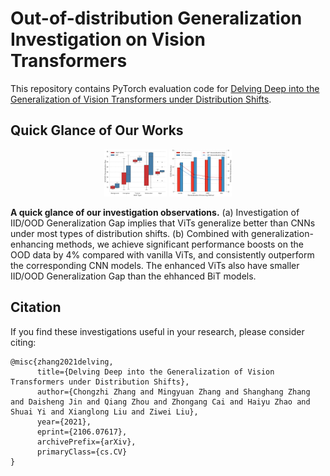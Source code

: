 # Out-of-distribution Generalization Investigation on Vision Transformers
This repository contains PyTorch evaluation code for [Delving Deep into the Generalization of Vision Transformers under Distribution Shifts](https://arxiv.org/abs/2106.07617).

## Quick Glance of Our Works
<center class="half">
    <img src="https://github.com/Phoenix1153/ViT_OOD_generalization/raw/main/img/overall-1.png" title="(a)" width="100" />
    <img src="https://github.com/Phoenix1153/ViT_OOD_generalization/raw/main/img/DA-1.png" title="(b)" width="100" />
</center>

**A quick glance of our investigation observations.** (a) Investigation of IID/OOD Generalization Gap implies that ViTs generalize better than CNNs under most types of distribution shifts. (b) Combined with generalization-enhancing methods, we achieve significant performance boosts on the OOD data by 4\% compared with vanilla ViTs, and consistently outperform the corresponding CNN models. The enhanced ViTs also have smaller IID/OOD Generalization Gap than the ehhanced BiT models.

## Citation
If you find these investigations useful in your research, please consider citing:
```
@misc{zhang2021delving,  
      title={Delving Deep into the Generalization of Vision Transformers under Distribution Shifts}, 
      author={Chongzhi Zhang and Mingyuan Zhang and Shanghang Zhang and Daisheng Jin and Qiang Zhou and Zhongang Cai and Haiyu Zhao and Shuai Yi and Xianglong Liu and Ziwei Liu},  
      year={2021},  
      eprint={2106.07617},  
      archivePrefix={arXiv},  
      primaryClass={cs.CV}  
}
```

